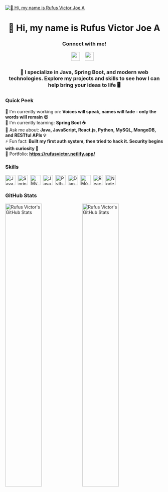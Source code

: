 <a href="https://rufusvictor.netlify.app" target="_blank">![👋 Hi, my name is Rufus Victor Joe A](https://rufusvictor.netlify.app/images/meow_git.gif)</a>

<div id="toc">
  <ul align="center" style="list-style: none">
    <summary>
      <h1>
        👋 Hi, my name is Rufus Victor Joe A
      </h1>
    </summary>
  </ul>
</div>

**<h3 align="center">Connect with me!</h3>** 
<p align="center"><a href="https://github.com/RufusVictor" target="_blank"><img src="https://img.shields.io/badge/GitHub-100000?style=plastic&logo=github&logoColor=white" height="28" style="margin-right: 12px"></a> <a href="https://www.linkedin.com/in/rufusvictor-webdeveloper" target="_blank"><img src="https://img.shields.io/badge/LinkedIn-0077B5?style=plastic&logo=linkedin&logoColor=white" height="28" style="margin-right: 12px"></a></p>

 **<h3 align="center">🚀 I specialize in Java, Spring Boot, and modern web technologies. Explore my projects and skills to see how I can help bring your ideas to life 🖥️</h3>**

**<h3 align="left">Quick Peek</h3>**

💼 I'm currently working on: **Voices will speak, names will fade - only the words will remain 😉**<br>
🌱 I'm currently learning: **Spring Boot ☕**<br>
💬 Ask me about: **Java, JavaScript, React.js, Python, MySQL, MongoDB, and RESTful APIs 💡**<br>
⚡ Fun fact: **Built my first auth system, then tried to hack it. Security begins with curiosity 🔐**<br>
📂 Portfolio: **<a href="https://rufusvictor.netlify.app/" target="_blank">https://rufusvictor.netlify.app/</a>**

 **<h3 align="left">Skills</h3>**
<div style="display: flex; flex-wrap: wrap; gap: 8px; justify-content: left;">
  <a href="#"><img src="https://img.shields.io/badge/Java-007396?logo=java&logoColor=white" height="32" alt="Java"></a>
  <a href="#"><img src="https://img.shields.io/badge/Spring-6DB33F?logo=spring&logoColor=white" height="32" alt="Spring"></a>
  <a href="#"><img src="https://img.shields.io/badge/MySQL-4479A1?logo=mysql&logoColor=white" height="32" alt="MySQL"></a>
  <a href="#"><img src="https://img.shields.io/badge/JavaScript-F7DF1C?logo=javascript&logoColor=white" height="32" alt="JavaScript"></a>
  <a href="#"><img src="https://img.shields.io/badge/Python-306998?logo=python&logoColor=white" height="32" alt="Python"></a>
  <a href="#"><img src="https://img.shields.io/badge/Django-092E20?logo=django&logoColor=white" height="32" alt="Django"></a>
  <a href="#"><img src="https://img.shields.io/badge/MongoDB-4EA94B?logo=mongodb&logoColor=white" height="32" alt="MongoDB"></a>
  <a href="#"><img src="https://img.shields.io/badge/React-20232A?logo=react&logoColor=61DAFB" height="32" alt="React"></a>
  <a href="#"><img src="https://img.shields.io/badge/Node.js-8CC84B?logo=node.js&logoColor=white" height="32" alt="Node.js"></a>
</div>


 **<h3 align="left">GitHub Stats</h3>**

<p align="left">
   <a href="#"><img align="center" width="48%" src="https://github-readme-stats.vercel.app/api/top-langs?username=RufusVictor&theme=dark&hide_title=false&layout=compact&langs_count=6&hide_progress=false&card_width=400&hide_border=false&border_radius=30" alt="Rufus Victor's GitHub Stats" /></a>
   <a href="#"><img align="center" width="48%" src="https://github-readme-streak-stats-eight.vercel.app/?user=RufusVictor&theme=dark&hide_border=false&border_radius=30&date_format=M+j%5B%2C+Y%5D&mode=daily&disable_animations=false&hide_total_contributions=false&hide_current_streak=false&hide_longest_streak=false&exclude_days=&locale=en&card_height=200&fire=crimson&ring=red&currStreakNum=crimson&currStreakLabel=red" alt="Rufus Victor's GitHub Stats" /></a>
</p>

